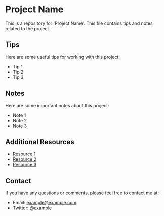 # Project Name

This is a repository for 'Project Name'. This file contains tips and notes related to the project.

## Tips

Here are some useful tips for working with this project:

- Tip 1
- Tip 2
- Tip 3

## Notes

Here are some important notes about this project:

- Note 1
- Note 2
- Note 3

## Additional Resources

- [Resource 1](http://example.com)
- [Resource 2](http://example.com)
- [Resource 3](http://example.com)

## Contact

If you have any questions or comments, please feel free to contact me at:

- Email: example@example.com
- Twitter: [@example](http://twitter.com/example)

